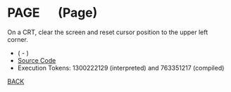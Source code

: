 # PAGE &emsp; (Page)
On a CRT, clear the screen and reset cursor position to the upper left corner.
* ( - )
* [Source Code](../words/facility/Page.cs)
* Execution Tokens: 1300222129 (interpreted) and 763351217 (compiled)


[BACK](builtins.md#Page)
